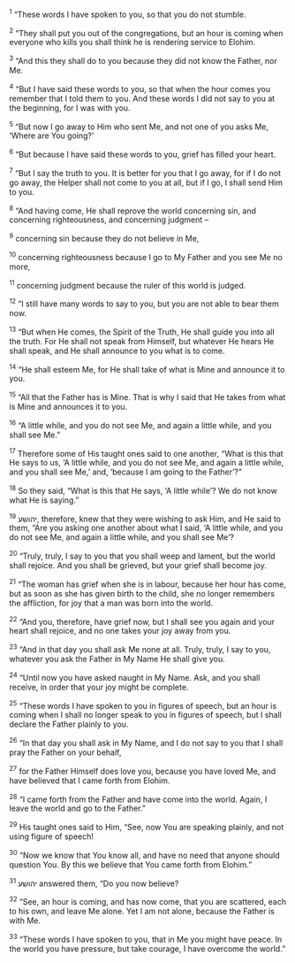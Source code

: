 <sup>1</sup> “These words I have spoken to you, so that you do not stumble.

<sup>2</sup> “They shall put you out of the congregations, but an hour is coming when everyone who kills you shall think he is rendering service to Elohim.

<sup>3</sup> “And this they shall do to you because they did not know the Father, nor Me.

<sup>4</sup> “But I have said these words to you, so that when the hour comes you remember that I told them to you. And these words I did not say to you at the beginning, for I was with you.

<sup>5</sup> “But now I go away to Him who sent Me, and not one of you asks Me, ‘Where are You going?’

<sup>6</sup> “But because I have said these words to you, grief has filled your heart.

<sup>7</sup> “But I say the truth to you. It is better for you that I go away, for if I do not go away, the Helper shall not come to you at all, but if I go, I shall send Him to you.

<sup>8</sup> “And having come, He shall reprove the world concerning sin, and concerning righteousness, and concerning judgment –

<sup>9</sup> concerning sin because they do not believe in Me,

<sup>10</sup> concerning righteousness because I go to My Father and you see Me no more,

<sup>11</sup> concerning judgment because the ruler of this world is judged.

<sup>12</sup> “I still have many words to say to you, but you are not able to bear them now.

<sup>13</sup> “But when He comes, the Spirit of the Truth, He shall guide you into all the truth. For He shall not speak from Himself, but whatever He hears He shall speak, and He shall announce to you what is to come.

<sup>14</sup> “He shall esteem Me, for He shall take of what is Mine and announce it to you.

<sup>15</sup> “All that the Father has is Mine. That is why I said that He takes from what is Mine and announces it to you.

<sup>16</sup> “A little while, and you do not see Me, and again a little while, and you shall see Me.”

<sup>17</sup> Therefore some of His taught ones said to one another, “What is this that He says to us, ‘A little while, and you do not see Me, and again a little while, and you shall see Me,’ and, ‘because I am going to the Father’?”

<sup>18</sup> So they said, “What is this that He says, ‘A little while’? We do not know what He is saying.”

<sup>19</sup> יהושע, therefore, knew that they were wishing to ask Him, and He said to them, “Are you asking one another about what I said, ‘A little while, and you do not see Me, and again a little while, and you shall see Me’?

<sup>20</sup> “Truly, truly, I say to you that you shall weep and lament, but the world shall rejoice. And you shall be grieved, but your grief shall become joy.

<sup>21</sup> “The woman has grief when she is in labour, because her hour has come, but as soon as she has given birth to the child, she no longer remembers the affliction, for joy that a man was born into the world.

<sup>22</sup> “And you, therefore, have grief now, but I shall see you again and your heart shall rejoice, and no one takes your joy away from you.

<sup>23</sup> “And in that day you shall ask Me none at all. Truly, truly, I say to you, whatever you ask the Father in My Name He shall give you.

<sup>24</sup> “Until now you have asked naught in My Name. Ask, and you shall receive, in order that your joy might be complete.

<sup>25</sup> “These words I have spoken to you in figures of speech, but an hour is coming when I shall no longer speak to you in figures of speech, but I shall declare the Father plainly to you.

<sup>26</sup> “In that day you shall ask in My Name, and I do not say to you that I shall pray the Father on your behalf,

<sup>27</sup> for the Father Himself does love you, because you have loved Me, and have believed that I came forth from Elohim.

<sup>28</sup> “I came forth from the Father and have come into the world. Again, I leave the world and go to the Father.”

<sup>29</sup> His taught ones said to Him, “See, now You are speaking plainly, and not using figure of speech!

<sup>30</sup> “Now we know that You know all, and have no need that anyone should question You. By this we believe that You came forth from Elohim.”

<sup>31</sup> יהושע answered them, “Do you now believe?

<sup>32</sup> “See, an hour is coming, and has now come, that you are scattered, each to his own, and leave Me alone. Yet I am not alone, because the Father is with Me.

<sup>33</sup> “These words I have spoken to you, that in Me you might have peace. In the world you have pressure, but take courage, I have overcome the world.”

